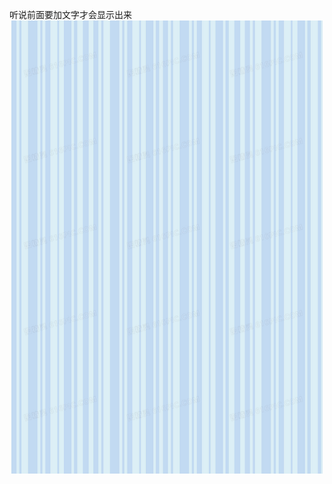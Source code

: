 
听说前面要加文字才会显示出来
![images](https://github.com/xiechao999/xiechao999.github.io/blob/master/backimage.jpg)

